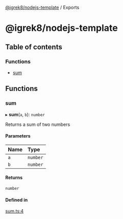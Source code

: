 [@igrek8/nodejs-template](README.md) / Exports

# @igrek8/nodejs-template

## Table of contents

### Functions

- [sum](modules.md#sum)

## Functions

### sum

▸ **sum**(`a`, `b`): `number`

Returns a sum of two numbers

#### Parameters

| Name | Type |
| :------ | :------ |
| `a` | `number` |
| `b` | `number` |

#### Returns

`number`

#### Defined in

[sum.ts:4](https://github.com/igrek8/nodejs-template/blob/5e5535f/src/sum.ts#L4)
